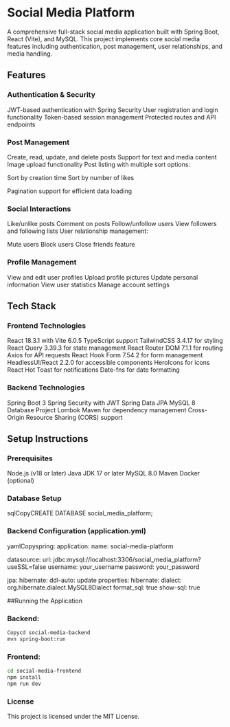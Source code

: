 # Social Media Platform
A comprehensive full-stack social media application built with Spring Boot, React (Vite), and MySQL. This project implements core social media features including authentication, post management, user relationships, and media handling.


## Features

### Authentication & Security

JWT-based authentication with Spring Security
User registration and login functionality
Token-based session management
Protected routes and API endpoints


### Post Management

Create, read, update, and delete posts
Support for text and media content
Image upload functionality
Post listing with multiple sort options:

Sort by creation time
Sort by number of likes


Pagination support for efficient data loading

### Social Interactions

Like/unlike posts
Comment on posts
Follow/unfollow users
View followers and following lists
User relationship management:

Mute users
Block users
Close friends feature



### Profile Management

View and edit user profiles
Upload profile pictures
Update personal information
View user statistics
Manage account settings

## Tech Stack
### Frontend Technologies

React 18.3.1 with Vite 6.0.5
TypeScript support 
TailwindCSS 3.4.17 for styling
React Query 3.39.3 for state management
React Router DOM 7.1.1 for routing
Axios for API requests
React Hook Form 7.54.2 for form management
HeadlessUI/React 2.2.0 for accessible components
HeroIcons for icons
React Hot Toast for notifications
Date-fns for date formatting

### Backend Technologies

Spring Boot 3
Spring Security with JWT
Spring Data JPA
MySQL 8 Database
Project Lombok
Maven for dependency management
Cross-Origin Resource Sharing (CORS) support


## Setup Instructions
### Prerequisites

Node.js (v18 or later)
Java JDK 17 or later
MySQL 8.0
Maven
Docker (optional)

### Database Setup
sqlCopyCREATE DATABASE social_media_platform;

### Backend Configuration (application.yml)
yamlCopyspring:
  application:
    name: social-media-platform

  datasource:
    url: jdbc:mysql://localhost:3306/social_media_platform?useSSL=false
    username: your_username
    password: your_password

  jpa:
    hibernate:
      ddl-auto: update
    properties:
      hibernate:
        dialect: org.hibernate.dialect.MySQL8Dialect
        format_sql: true
    show-sql: true
    
##Running the Application

### Backend:
```bash
Copycd social-media-backend
mvn spring-boot:run
```

### Frontend:

```bash
cd social-media-frontend
npm install
npm run dev
```

### License
This project is licensed under the MIT License.
